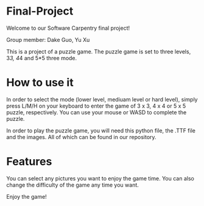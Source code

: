 # Final-Project
Welcome to our Software Carpentry final project!

Group member: Dake Guo, Yu Xu


This is a project of a puzzle game. The puzzle game is set to three levels, 3*3, 4*4 and 5*5 three mode.

# How to use it

In order to select the mode (lower level, mediuam level or hard level), simply press L/M/H on your keyboard to enter the game of 3 x 3, 4 x 4 or 5 x 5 puzzle, respectively. You can use your mouse or WASD to complete the puzzle.

In order to play the puzzle game, you will need this python file, the .TTF file and the images. All of which can be found in our repository. 

# Features

You can select any pictures you want to enjoy the game time.
You can also change the difficulty of the game any time you want.

Enjoy the game!
